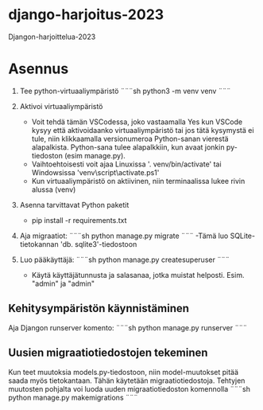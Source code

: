 # django-harjoitus-2023
Djangon-harjoittelua-2023

# Asennus

1. Tee python-virtuaaliympäristö
    ¨¨¨sh
    python3 -m venv venv
    ¨¨¨

2. Aktivoi virtuaaliympäristö
    - Voit tehdä tämän VSCodessa, joko vastaamalla Yes kun VSCode kysyy
      että aktivoidaanko virtuaaliympäristö tai jos tätä kysymystä ei 
      tule, niin klikkaamalla versionumeroa Python-sanan vierestä
      alapalkista. Python-sana tulee alapalkkiin, kun avaat jonkin
      py-tiedoston (esim manage.py).
    - Vaihtoehtoisesti voit ajaa Linuxissa '. venv/bin/activate' tai
      Windowsissa 'venv\script\activate.ps1'
    - Kun virtuaaliympäristö on aktiivinen, niin terminaalissa lukee rivin alussa (venv)

3. Asenna tarvittavat Python paketit
    - pip install -r requirements.txt

4. Aja migraatiot:
    ¨¨¨sh
    python manage.py migrate
    ¨¨¨
    -Tämä luo SQLite-tietokannan 'db.
    sqlite3'-tiedostoon

5. Luo pääkäyttäjä:
    ¨¨¨sh
    python manage.py createsuperuser
    ¨¨¨
    - Käytä käyttäjätunnusta ja salasanaa, jotka muistat helposti.
      Esim. "admin" ja "admin"

## Kehitysympäristön käynnistäminen

Aja Djangon runserver komento:
¨¨¨sh
python manage.py runserver
¨¨¨

## Uusien migraatiotiedostojen tekeminen

Kun teet muutoksia models.py-tiedostoon, niin model-muutokset pitää
saada myös tietokantaan. Tähän käytetään migraatiotiedostoja.
Tehtyjen muutosten pohjalta voi luoda uuden migraatiotiedoston komennolla
¨¨¨sh
python manage.py makemigrations
¨¨¨
